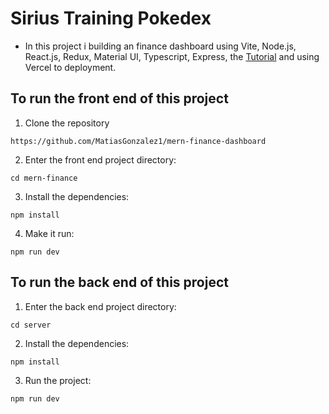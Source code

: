 # Sirius Training Pokedex

- In this project i building an finance dashboard using Vite, Node.js, React.js, Redux, Material UI, Typescript, Express, the [Tutorial](https://www.youtube.com/watch?v=uoJ0Tv-BFcQ&ab_channel=EdRoh) and using Vercel to deployment.

## To run the front end of this project 

1. Clone the repository

```
https://github.com/MatiasGonzalez1/mern-finance-dashboard
```

2. Enter the front end project directory:

```
cd mern-finance
```

3. Install the dependencies:
```
npm install
```
4. Make it run:

```
npm run dev
```

## To run the back end of this project 

1. Enter the back end project directory:

```
cd server
```

2. Install the dependencies:
```
npm install
```

3. Run the project:

```
npm run dev
```
